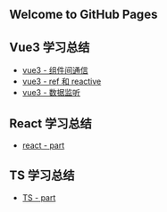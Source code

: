 ## Welcome to GitHub Pages 

## Vue3 学习总结 
- [vue3 - 组件间通信](https://wandream.github.io/wanjun.github.io/LearnVue3/part1)<br />
- [vue3 - ref 和 reactive](https://wandream.github.io/wanjun.github.io/LearnVue3/part2)<br />
- [vue3 - 数据监听](https://wandream.github.io/wanjun.github.io/LearnVue3/part3) 
## React 学习总结 
- [react - part](https://wandream.github.io/wanjun.github.io/LearnReact/part1) 
## TS 学习总结 
- [TS - part](https://wandream.github.io/wanjun.github.io/LearnTS/part1)